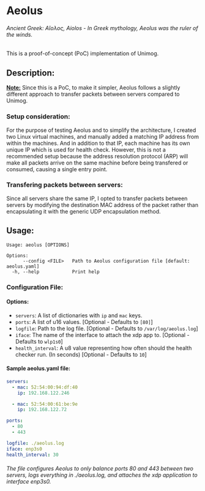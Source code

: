 # Aeolus

<h6>Ancient Greek: Αἴολος, Aiolos - In Greek mythology, Aeolus was the ruler of the winds.</h6>

This is a proof-of-concept (PoC) implementation of Unimog.

## Description:

**<u>Note:</u>** Since this is a PoC, to make it simpler, Aeolus follows a slightly different approach to transfer packets between servers compared to Unimog.

### Setup consideration:

For the purpose of testing Aeolus and to simplify the architecture, I created two Linux virtual machines, and manually added a matching IP address from within the machines. And in addition to that IP, each machine has its own unique IP which is used for health check. However, this is not a recommended setup because the address resolution protocol (ARP) will make all packets arrive on the same machine before being transfered or consumed, causing a single entry point.

### Transfering packets between servers:

Since all servers share the same IP, I opted to transfer packets between servers by modifying the destination MAC address of the packet rather than encapsulating it with the generic UDP encapsulation method.

## Usage:

```
Usage: aeolus [OPTIONS]

Options:
      --config <FILE>   Path to Aeolus configuration file [default: aeolus.yaml]
  -h, --help            Print help
```

### Configuration File:

#### Options:

- `servers`: A list of dictionaries with `ip` and `mac` keys.
- `ports`: A list of u16 values. [Optional - Defaults to `[80]`]
- `logfile`: Path to the log file. [Optional - Defaults to `/var/log/aeolus.log`]
- `iface`: The name of the interface to attach the xdp app to. [Optional - Defaults to `wlp1s0`]
- `health_interval`: A u8 value representing how often should the health checker run. (In seconds) [Optional - Defaults to `10`]

#### Sample aeolus.yaml file:
```YAML
servers:
  - mac: 52:54:00:94:df:40
    ip: 192.168.122.246

  - mac: 52:54:00:61:be:9e
    ip: 192.168.122.72

ports: 
  - 80
  - 443

logfile: ./aeolus.log
iface: enp3s0
health_interval: 30
```
<h6>The file configures Aeolus to only balance ports <i>80</i> and <i>443</i> between two servers, logs everything in <i>./aeolus.log</i>, and attaches the xdp application to interface <i>enp3s0</i>.</h6>
